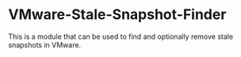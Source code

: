 # VMware-Stale-Snapshot-Finder
This is a module that can be used to find and optionally remove stale snapshots in VMware.
